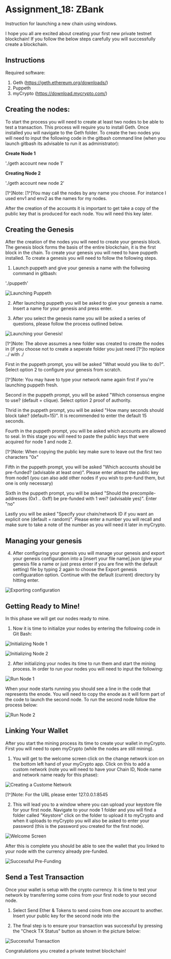 # **Assignment_18: ZBank**

Instruction for launching a new chain using windows.

I hope you all are excited about creating your first new private testnet blockchain! If you follow the below steps carefully you will successfully create a blockchain.

## **Instructions**

Required software:

1. Geth (https://geth.ethereum.org/downloads/)
2. Puppeth 
3. myCrypto (https://download.mycrypto.com/)

## **Creating the nodes:**

To start the process you will need to create at least two nodes to be able to test a transaction. This process will require you to install Geth. Once installed you will navigate to the Geth folder. To create the two nodes you will need to input the following code in the gitbash command line (when you launch gitbash its advisable to run it as administrator):

**Create Node 1**

'./geth account new node 1'

**Creating Node 2**

'./geth account new node 2'

[1^]Note: 
[1^]You may call the nodes by any name you choose. For instance I used env1 and env2 as the names for my nodes.

After the creation of the accounts it is important to get take a copy of the public key that is produced for each node. You will need this key later.

## **Creating the Genesis**

After the creation of the nodes you will need to create your genesis block. The genesis block forms the basis of the entire blockchain, it is the first block in the chain. To create your genesis you will need to have puppeth installed. To create a genesis you will need to follow the following steps.

1. Launch puppeth and give your genesis a name with the follwoing command in gitbash:

'./puppeth'

![Launching Puppeth](launching_puppeth.png)

2. After launching puppeth you will be asked to give your genesis a name. Insert a name for your genesis and press enter.

3. After you select the genesis name you will be asked a series of questions, please follow the process outlined below. 

![Launching your Genesis!](launching_puppeth.png)

[1^]Note: The above assumes a new folder was created to create the nodes in (if you choose not to create a seperate folder you just need 
[1^]to replace ../ with ./

First in the puppeth prompt, you will be asked "What would you like to do?". Select option 2 to configure your genesis from scratch.

[1^]Note: You may have to type your network name again first if you're launching puppeth fresh.

Second in the puppeth prompt, you will be asked "Which consensus engine to use? (default = clique). Select option 2 proof of authority. 

Thrid in the puppeth prompt, you will be asked "How many seconds should block take? (default=15)". It is recommended to enter the default 15 seconds.

Fourth in the puppeth prompt, you will be asked which accounts are allowed to seal. In this stage you will need to paste the public keys that were acquired for node 1 and node 2. 

[1^]Note: When copying the public key make sure to leave out the first two characters "0x"

Fifth in the puppeth prompt, you will be asked "Which accounts should be pre-funded? (advisable at least one)". Please enter atleast the public key from node1 (you can also add other nodes if you wish to pre-fund them, but one is only necessary)

Sixth in the puppeth prompt, you will be asked "Should the precompile-addresses (0x1 .. 0xff) be pre-funded with 1 wei? (advisable yes)". Enter "no"

Lastly you will be asked "Specify your chain/network ID if you want an explicit one (default = random)". Please enter a number you will recall and make sure to take a note of the number as you will need it later in myCrypto.

## **Managing your genesis**

4. After configuring your genesis you will manage your genesis and export your genesis configuration into a [insert your file name].json (give your genesis file a name or just press enter if you are fine with the default setting) file by typing 2 again to choose the Export genesis configuaration option. Continue with the default (current) directory by hitting enter.

![Exporting configuration](export_config.png)

## **Getting Ready to Mine!**

In this phase we will get our nodes ready to mine.

1. Now it is time to initialize your nodes by entering the following code in Git Bash:

![Initializing Node 1](initializing_env1.png)

![Initializing Node 2](initializing_env2.png)

2. After initializing your nodes its time to run them and start the mining process. In order to run your nodes you will need to input the following:

![Run Node 1](running_env1.png)

When your node starts running you should see a line in the code that represents the enode. You will need to copy the enode as it will form part of the code to launch the second node. To run the second node follow the process below:

![Run Node 2](running_env2.png)


## **Linking Your Wallet**

After you start the mining process its time to create your wallet in myCrypto. First you will need to open myCrypto (while the nodes are still mining). 

1. You will get to the welcome screen click on the change network icon on the bottom left hand of your myCrypto app. Click on this to add a custom network (note you will need to have your Chain ID, Node name and network name ready for this phase):

![Creating a Custome Network](custom_network_input.png)

[1^]Note: For the URL please enter 127.0.0.1:8545

2.  This will lead you to a window where you can upload your keystore file for your first node. Navigate to your node 1 folder and you will find a folder called "Keystore" click on the folder to upload it to myCrypto and when it uploads to myCrypto you will also be asked to enter your password (this is the password you created for the first node). 

![Welcome Screen](MyCrypto_starter_screen.png)

After this is complete you should be able to see the wallet that you linked to your node with the currency already pre-funded.

![Successful Pre-Funding](pre_funded_node.png)

## **Send a Test Transaction**

Once your wallet is setup with the crypto currency. It is time to test your network by transferring some coins from your first node to your second node. 

1. Select Send Ether & Tokens to send coins from one account to another. Insert your public key for the second node into the 


2. The final step is to ensure your transaction was successful by pressing the "Check TX Status" button as shown in the picture below:

![Successful Transaction](node_2_successful_transfer.png)

Congratulations you created a private testnet blockchain!



